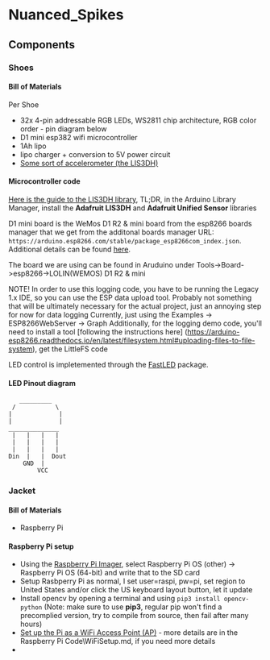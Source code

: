 # Nuanced_Spikes

## Components

### Shoes
#### Bill of Materials
Per Shoe

 - 32x 4-pin addressable RGB LEDs, WS2811 chip architecture, RGB color order - pin diagram below
 - D1 mini esp382 wifi microcontroller
 - 1Ah lipo
 - lipo charger + conversion to 5V power circuit
 - [Some sort of accelerometer (the LIS3DH)](https://learn.adafruit.com/adafruit-lis3dh-triple-axis-accelerometer-breakout)

#### Microcontroller code
[Here is the guide to the LIS3DH library](https://learn.adafruit.com/adafruit-lis3dh-triple-axis-accelerometer-breakout/arduino), TL;DR, in the Arduino Library Manager, install the **Adafruit LIS3DH** and **Adafruit Unified Sensor** libraries

D1 mini board is the WeMos D1 R2 & mini board from the esp8266 boards manager that we get from the additonal boards manager URL: ```https://arduino.esp8266.com/stable/package_esp8266com_index.json```. Additional details can be found [here](https://makersportal.com/blog/2019/6/12/wemos-d1-mini-esp8266-arduino-wifi-board).

The board we are using can be found in Aruduino under Tools->Board->esp8266->LOLIN(WEMOS) D1 R2 & mini

NOTE! In order to use this logging code, you have to be running the Legacy 1.x IDE, so you can use the ESP data upload tool.
Probably not something that will be ultimately necessary for the actual project, just an annoying step for now for data logging
Currently, just using the Examples -> ESP8266WebServer -> Graph
Additionally, for the logging demo code, you'll need to install a tool [following the instructions here] (https://arduino-esp8266.readthedocs.io/en/latest/filesystem.html#uploading-files-to-file-system), get the LittleFS code

LED control is impletemented through the [FastLED](https://fastled.io/) package.

#### LED Pinout diagram
```
   _________
 /           \
|             |
|             |
______________
 |   |   |   |
 |   |   |   |
 |   |   |   |
Din  |   |  Dout
    GND  |
        VCC
```

### Jacket
#### Bill of Materials

- Raspberry Pi

#### Raspberry Pi setup

- Using the [Raspberry Pi Imager](https://www.raspberrypi.com/software/), select Raspberry Pi OS (other) -> Raspberry Pi OS (64-bit) and write that to the SD card
- Setup Rasbperry Pi as normal, I set user=raspi, pw=pi, set region to United States and/or click the US keyboard layout button, let it update
- Install opencv by opening a terminal and using `pip3 install opencv-python` (Note: make sure to use **pip3**, regular pip won't find a precomplied version, try to compile from source, then fail after many hours)
- [Set up the Pi as a WiFi Access Point (AP)](https://www.raspberrypi.com/documentation/computers/configuration.html#setting-up-a-routed-wireless-access-point) - more details are in the Raspberry Pi Code\WiFiSetup.md, if you need more details
-  
